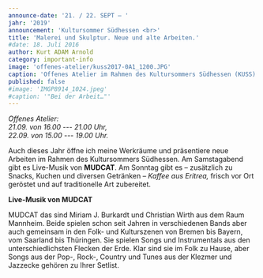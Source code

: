 ```yaml
---
announce-date: '21. / 22. SEPT – '
jahr: '2019'
announcement: 'Kultursommer Südhessen <br>'
title: 'Malerei und Skulptur. Neue und alte Arbeiten.'
#date: 18. Juli 2016
author: Kurt ADAM Arnold
category: important-info
image: 'offenes-atelier/kuss2017-0A1_1200.JPG'
caption: 'Offenes Atelier im Rahmen des Kultursommers Südhessen (KUSS)'
published: false
#image: 'IMGP8914_1024.jpeg'
#caption: '"Bei der Arbeit…"'
---
```


_Offenes Atelier: <br>21.09. von 16.00 --- 21.00 Uhr, <br>22.09. von 15.00 --- 19.00 Uhr._

Auch dieses Jahr öffne ich meine Werkräume und präsentiere neue Arbeiten im Rahmen des Kultursommers Südhessen. Am Samstagabend gibt es Live-Musik von **MUDCAT**. Am Sonntag gibt es – zusätzlich zu Snacks, Kuchen und diversen Getränken – _Kaffee aus Eritrea,_ frisch vor Ort geröstet und auf traditionelle Art zubereitet.


**Live-Musik von MUDCAT**

MUDCAT das sind Miriam J. Burkardt und Christian Wirth aus dem Raum Mannheim. Beide spielen schon seit Jahren in verschiedenen Bands aber auch gemeinsam in den Folk- und Kulturszenen von Bremen bis Bayern, vom Saarland bis Thüringen. Sie spielen Songs und Instrumentals aus den unterschiedlichsten Flecken der Erde. Klar sind sie im Folk zu Hause, aber Songs aus der Pop-, Rock-, Country und Tunes aus der Klezmer und Jazzecke gehören zu Ihrer Setlist.
